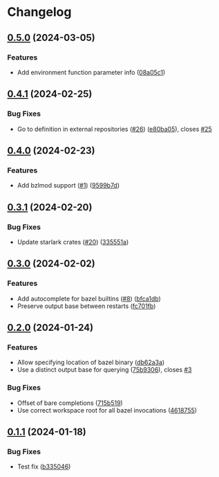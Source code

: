 # Changelog

## [0.5.0](https://github.com/cameron-martin/bazel-lsp/compare/v0.4.1...v0.5.0) (2024-03-05)


### Features

* Add environment function parameter info ([08a05c1](https://github.com/cameron-martin/bazel-lsp/commit/08a05c1078af76db6007a241cf67ebe52c592d09))

## [0.4.1](https://github.com/cameron-martin/bazel-lsp/compare/v0.4.0...v0.4.1) (2024-02-25)


### Bug Fixes

* Go to definition in external repositories ([#26](https://github.com/cameron-martin/bazel-lsp/issues/26)) ([e80ba05](https://github.com/cameron-martin/bazel-lsp/commit/e80ba05128ce7a1bbc3b5b918fa2bff997c2b187)), closes [#25](https://github.com/cameron-martin/bazel-lsp/issues/25)

## [0.4.0](https://github.com/cameron-martin/bazel-lsp/compare/v0.3.1...v0.4.0) (2024-02-23)


### Features

* Add bzlmod support ([#1](https://github.com/cameron-martin/bazel-lsp/issues/1)) ([9599b7d](https://github.com/cameron-martin/bazel-lsp/commit/9599b7d6a00e5e364599b5c2d8cc374ed16d8307))

## [0.3.1](https://github.com/cameron-martin/bazel-lsp/compare/v0.3.0...v0.3.1) (2024-02-20)


### Bug Fixes

* Update starlark crates ([#20](https://github.com/cameron-martin/bazel-lsp/issues/20)) ([335551a](https://github.com/cameron-martin/bazel-lsp/commit/335551ac22cc1bf516cb5735063ffd8519deeb29))

## [0.3.0](https://github.com/cameron-martin/bazel-lsp/compare/v0.2.0...v0.3.0) (2024-02-02)


### Features

* Add autocomplete for bazel builtins ([#8](https://github.com/cameron-martin/bazel-lsp/issues/8)) ([bfca1db](https://github.com/cameron-martin/bazel-lsp/commit/bfca1dbb2274317b1cdfaa75f7386b259ddf4eaf))
* Preserve output base between restarts ([fc701fb](https://github.com/cameron-martin/bazel-lsp/commit/fc701fb2d8859fdebc7231adc48e76aa0ba0b08f))

## [0.2.0](https://github.com/cameron-martin/bazel-lsp/compare/v0.1.1...v0.2.0) (2024-01-24)


### Features

* Allow specifying location of bazel binary ([db62a3a](https://github.com/cameron-martin/bazel-lsp/commit/db62a3ab1dd5f31f497fb54d2e58425239cb814d))
* Use a distinct output base for querying ([75b9306](https://github.com/cameron-martin/bazel-lsp/commit/75b930625cc3f345529a86f5e6d5e4994fc6d426)), closes [#3](https://github.com/cameron-martin/bazel-lsp/issues/3)


### Bug Fixes

* Offset of bare completions ([715b519](https://github.com/cameron-martin/bazel-lsp/commit/715b519747b2e61ffa3cd4fc746309565d8a98d8))
* Use correct workspace root for all bazel invocations ([4618755](https://github.com/cameron-martin/bazel-lsp/commit/4618755175610fd2e5972db5de3c390c1129663a))

## [0.1.1](https://github.com/cameron-martin/bazel-lsp/compare/v0.1.0...v0.1.1) (2024-01-18)


### Bug Fixes

* Test fix ([b335046](https://github.com/cameron-martin/bazel-lsp/commit/b335046f10f8ece1f240e87ca0341cd5d81e0ac5))
